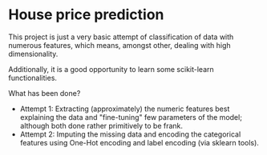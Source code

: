 # House price prediction

This project is just a very basic attempt of classification of data with numerous features, which means, amongst other, dealing with high dimensionality.

Additionally, it is a good opportunity to learn some scikit-learn functionalities.

What has been done?
* Attempt 1: Extracting (approximately) the numeric features best explaining the data and "fine-tuning" few parameters of the model; although both done rather primitively to be frank.
* Attempt 2: Imputing the missing data and encoding the categorical features using One-Hot encoding and label encoding (via sklearn tools).